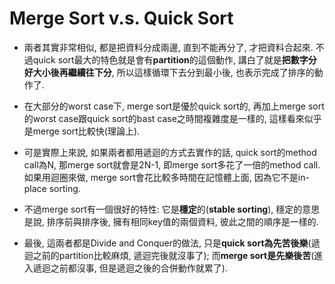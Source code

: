 # Merge Sort v.s. Quick Sort

* 兩者其實非常相似, 都是把資料分成兩邊, 直到不能再分了, 才把資料合起來. 不過quick sort最大的特色就是會有**partition**的這個動作, 講白了就是**把數字分好大小後再繼續往下分**, 所以這樣循環下去分到最小後, 也表示完成了排序的動作了.

* 在大部分的worst case下, merge sort是優於quick sort的, 再加上merge sort的worst case跟quick sort的bast case之時間複雜度是一樣的, 這樣看來似乎是merge sort比較快\(理論上\).

* 可是實際上來說, 如果兩者都用遞迴的方式去實作的話, quick sort的method call為N, 那merge sort就會是2N-1, 即merge sort多花了一倍的method call. 如果用迴圈來做, merge sort會花比較多時間在記憶體上面, 因為它不是in-place sorting.

* 不過merge sort有一個很好的特性: 它是**穩定**的\(**stable sorting**\), 穩定的意思是說, 排序前與排序後, 擁有相同key值的兩個資料, 彼此之間的順序是一樣的.

* 最後, 這兩者都是Divide and Conquer的做法, 只是**quick sort為先苦後樂**\(遞迴之前的partition比較麻煩, 遞迴完後就沒事了\); 而**merge sort是先樂後苦**\(進入遞迴之前都沒事, 但是遞迴之後的合併動作就累了\).



